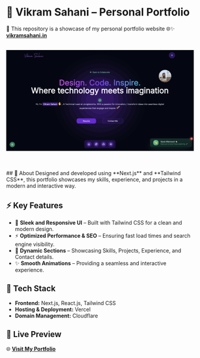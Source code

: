 # 🚀 Vikram Sahani – Personal Portfolio

📌 This repository is a showcase of my personal portfolio website 🌐✨ **[vikramsahani.in](https://vikramsahani.in)** 
<br/><br/>
<p>
  <img src="https://github.com/vikramsahani256/MyPortfolio/blob/main/HomePage.png" alt="vikram sahani portfolio"/>
</p>
<br/><br/>
## 🔹 About  
Designed and developed using **Next.js** and **Tailwind CSS**, this portfolio showcases my skills, experience, and projects in a modern and interactive way.

## ⚡ Key Features  
- 🚀 **Sleek and Responsive UI** – Built with Tailwind CSS for a clean and modern design.  
- ⚡ **Optimized Performance & SEO** – Ensuring fast load times and search engine visibility.  
- 🎯 **Dynamic Sections** – Showcasing Skills, Projects, Experience, and Contact details.  
- ✨ **Smooth Animations** – Providing a seamless and interactive experience.

## 🔧 Tech Stack  
- **Frontend:** Next.js, React.js, Tailwind CSS  
- **Hosting & Deployment:** Vercel  
- **Domain Management:** Cloudflare  

## 📌 Live Preview  
🌐 **[Visit My Portfolio](https://vikramsahani.in/)**  
